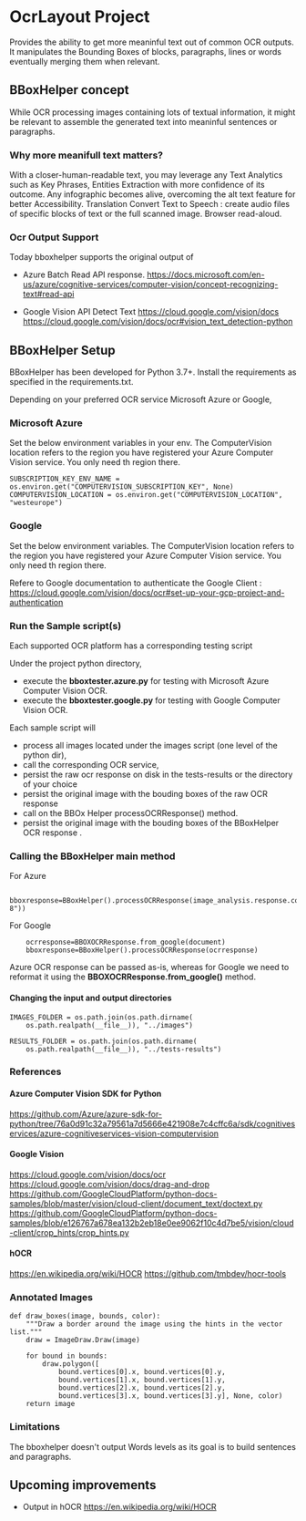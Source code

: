 # OcrLayout Project

Provides the ability to get more meaninful text out of common OCR outputs. It manipulates the Bounding Boxes of blocks, paragraphs, lines or words eventually merging them when relevant. 

## BBoxHelper concept

While OCR processing images containing lots of textual information, it might be relevant to assemble the generated text into meaninful sentences or paragraphs.

### Why more meanifull text matters? 

With a closer-human-readable text, you may leverage any Text Analytics such as Key Phrases, Entities Extraction with more confidence of its outcome.
Any infographic becomes alive, overcoming the alt text feature for better Accessibility. 
Translation 
Convert Text to Speech : create audio files of specific blocks of text or the full scanned image. 
Browser read-aloud. 

### Ocr Output Support

Today bboxhelper supports the original output of 

* Azure Batch Read API response. 
https://docs.microsoft.com/en-us/azure/cognitive-services/computer-vision/concept-recognizing-text#read-api

* Google Vision API Detect Text
https://cloud.google.com/vision/docs
https://cloud.google.com/vision/docs/ocr#vision_text_detection-python

## BBoxHelper Setup

BBoxHelper has been developed for Python 3.7+. Install the requirements as specified in the requirements.txt. 

Depending on your preferred OCR service Microsoft Azure or Google, 

### Microsoft Azure 
Set the below environment variables in your env. The ComputerVision location refers to the region you have registered your Azure Computer Vision service. You only need th region there. 
```
SUBSCRIPTION_KEY_ENV_NAME = os.environ.get("COMPUTERVISION_SUBSCRIPTION_KEY", None)
COMPUTERVISION_LOCATION = os.environ.get("COMPUTERVISION_LOCATION", "westeurope")
```

### Google 
Set the below environment variables. The ComputerVision location refers to the region you have registered your Azure Computer Vision service. You only need th region there. 

Refere to Google documentation to authenticate the Google Client : https://cloud.google.com/vision/docs/ocr#set-up-your-gcp-project-and-authentication

### Run the Sample script(s) 

Each supported OCR platform has a corresponding testing script 

Under the project python directory, 
- execute the **bboxtester.azure.py** for testing with Microsoft Azure Computer Vision OCR. 
- execute the **bboxtester.google.py** for testing with Google Computer Vision OCR. 

Each sample script will
- process all images located under the images script (one level of the python dir), 
- call the corresponding OCR service, 
- persist the raw ocr response on disk in the tests-results or the directory of your choice
- persist the original image with the bouding boxes of the raw OCR response
- call on the BBOx Helper processOCRResponse() method. 
- persist the original image with the bouding boxes of the BBoxHelper OCR response .

### Calling the BBoxHelper main method 
For Azure 
```
    bboxresponse=BBoxHelper().processOCRResponse(image_analysis.response.content.decode("utf-8"))
```

For Google
```
    ocrresponse=BBOXOCRResponse.from_google(document)
    bboxresponse=BBoxHelper().processOCRResponse(ocrresponse)
```

Azure OCR response can be passed as-is, whereas for Google we need to reformat it using the **BBOXOCRResponse.from_google()** method.

#### Changing the input and output directories
```
IMAGES_FOLDER = os.path.join(os.path.dirname(
    os.path.realpath(__file__)), "../images")

RESULTS_FOLDER = os.path.join(os.path.dirname(
    os.path.realpath(__file__)), "../tests-results")
```


### References
#### Azure Computer Vision SDK for Python 
https://github.com/Azure/azure-sdk-for-python/tree/76a0d91c32a79561a7d5666e421908e7c4cffc6a/sdk/cognitiveservices/azure-cognitiveservices-vision-computervision

#### Google Vision

https://cloud.google.com/vision/docs/ocr
https://cloud.google.com/vision/docs/drag-and-drop
https://github.com/GoogleCloudPlatform/python-docs-samples/blob/master/vision/cloud-client/document_text/doctext.py
https://github.com/GoogleCloudPlatform/python-docs-samples/blob/e126767a678ea132b2eb18e0ee9062f10c4d7be5/vision/cloud-client/crop_hints/crop_hints.py

#### hOCR 

https://en.wikipedia.org/wiki/HOCR
https://github.com/tmbdev/hocr-tools

### Annotated Images

```
def draw_boxes(image, bounds, color):
    """Draw a border around the image using the hints in the vector list."""
    draw = ImageDraw.Draw(image)

    for bound in bounds:
        draw.polygon([
            bound.vertices[0].x, bound.vertices[0].y,
            bound.vertices[1].x, bound.vertices[1].y,
            bound.vertices[2].x, bound.vertices[2].y,
            bound.vertices[3].x, bound.vertices[3].y], None, color)
    return image
```

### Limitations 

The bboxhelper doesn't output Words levels as its goal is to build sentences and paragraphs. 

## Upcoming improvements

* Output in hOCR https://en.wikipedia.org/wiki/HOCR

